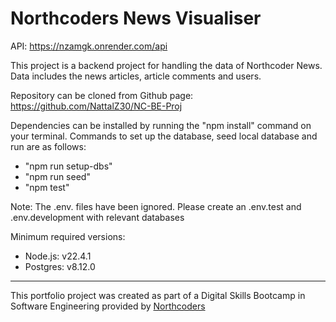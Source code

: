 # Northcoders News Visualiser

API: https://nzamgk.onrender.com/api

This project is a backend project for handling the data of Northcoder News. Data includes the news articles, article comments and users.

Repository can be cloned from Github page: https://github.com/NattalZ30/NC-BE-Proj

Dependencies can be installed by running the "npm install" command on your terminal. Commands to set up the database, seed local database and run are as follows:

- "npm run setup-dbs"
- "npm run seed"
- "npm test"

 Note: The .env. files have been ignored. Please create an .env.test and .env.development with relevant databases

Minimum required versions:
- Node.js: v22.4.1
- Postgres: v8.12.0

--- 

This portfolio project was created as part of a Digital Skills Bootcamp in Software Engineering provided by [Northcoders](https://northcoders.com/)
